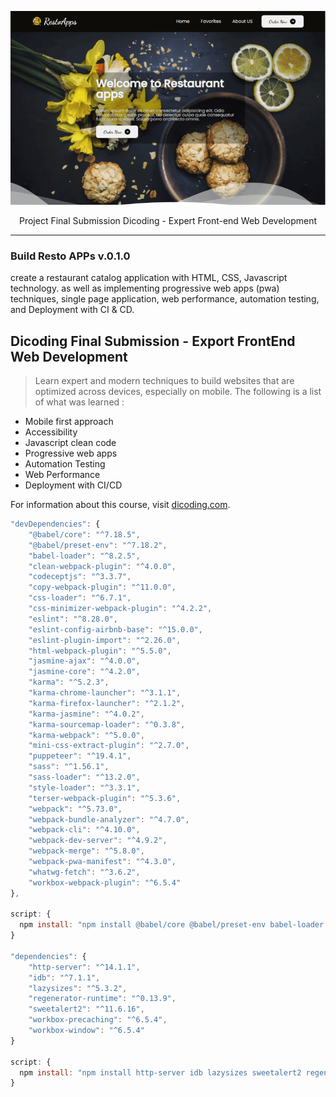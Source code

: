 [![MasterHead](https://raw.githubusercontent.com/ebayyou/resto-apps/dev/src/public/images/Preview_restoapps.png)]([https://rishavchanda.io](https://www.linkedin.com/in/bayu-anggoro-53204b250/))

<p align="center">
  Project Final Submission Dicoding - Expert Front-end Web Development
</p>

---

### Build Resto APPs v.0.1.0
create a restaurant catalog application with HTML, CSS, Javascript technology. as well as implementing progressive web apps (pwa) techniques, single page application, web performance, automation testing, and Deployment with CI & CD.
## Dicoding Final Submission - Export FrontEnd Web Development

> Learn expert and modern techniques to build websites that are optimized across devices, especially on mobile. The following is a list of what was learned :
- Mobile first approach
- Accessibility
- Javascript clean code
- Progressive web apps 
- Automation Testing
- Web Performance 
- Deployment with CI/CD

For information about this course, visit [dicoding.com](https://www.dicoding.com/academies/219).

```js
"devDependencies": {
    "@babel/core": "^7.18.5",
    "@babel/preset-env": "^7.18.2",
    "babel-loader": "^8.2.5",
    "clean-webpack-plugin": "^4.0.0",
    "codeceptjs": "^3.3.7",
    "copy-webpack-plugin": "^11.0.0",
    "css-loader": "^6.7.1",
    "css-minimizer-webpack-plugin": "^4.2.2",
    "eslint": "^8.28.0",
    "eslint-config-airbnb-base": "^15.0.0",
    "eslint-plugin-import": "^2.26.0",
    "html-webpack-plugin": "^5.5.0",
    "jasmine-ajax": "^4.0.0",
    "jasmine-core": "^4.2.0",
    "karma": "^5.2.3",
    "karma-chrome-launcher": "^3.1.1",
    "karma-firefox-launcher": "^2.1.2",
    "karma-jasmine": "^4.0.2",
    "karma-sourcemap-loader": "^0.3.8",
    "karma-webpack": "^5.0.0",
    "mini-css-extract-plugin": "^2.7.0",
    "puppeteer": "^19.4.1",
    "sass": "^1.56.1",
    "sass-loader": "^13.2.0",
    "style-loader": "^3.3.1",
    "terser-webpack-plugin": "^5.3.6",
    "webpack": "^5.73.0",
    "webpack-bundle-analyzer": "^4.7.0",
    "webpack-cli": "^4.10.0",
    "webpack-dev-server": "^4.9.2",
    "webpack-merge": "^5.8.0",
    "webpack-pwa-manifest": "^4.3.0",
    "whatwg-fetch": "^3.6.2",
    "workbox-webpack-plugin": "^6.5.4"
},

script: {
  npm install: "npm install @babel/core @babel/preset-env babel-loader codeceptjs clean-webpack-plugin copy-webpack-plugin css-loader eslint eslint-config-airbnb-     base eslint-plugin-codeceptjs eslint-plugin-import eslint-plugin-jasmine html-webpack-plugin jasmine-ajax jasmine-core karma karma-chrome-launcher karma-firefox-   launcher karma-jasmine karma-sourcemap-loader karma-webpack puppeteer style-loader webpack webpack-bundle-analyzer webpack-cli webpack-dev-server webpack-merge     whatwg-fetch workbox-webpack-plugin --save-dev",
}

"dependencies": {
    "http-server": "^14.1.1",
    "idb": "^7.1.1",
    "lazysizes": "^5.3.2",
    "regenerator-runtime": "^0.13.9",
    "sweetalert2": "^11.6.16",
    "workbox-precaching": "^6.5.4",
    "workbox-window": "^6.5.4"
}

script: {
  npm install: "npm install http-server idb lazysizes sweetalert2 regenerator-runtime workbox-precaching workbox-window",
}
```
